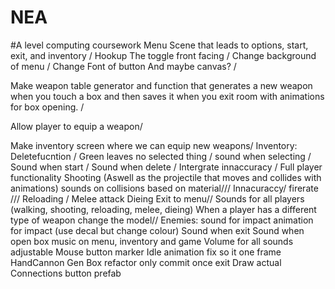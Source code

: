 # NEA
#A level computing coursework
Menu Scene that leads to options, start, exit, and inventory /
Hookup The toggle front facing /
Change background of menu /
Change Font of button 
And maybe canvas? /

Make weapon table generator and function that generates a new weapon when you touch a box and then saves it when you
exit room with animations for box opening. /

Allow player to equip a weapon/

Make inventory screen where we can equip new weapons/
Inventory:
	Deletefucntion /
	Green leaves no selected thing /
	sound when selecting /
	Sound when start /
	Sound when delete /
	Intergrate innaccuracy /
Full player functionality
	Shooting (Aswell as the projectile that moves and collides with animations) sounds on collisions based on material///
	Innacuraccy/ firerate ///
	Reloading /
	Melee attack
	Dieing
	Exit to menu//
	Sounds for all players (walking, shooting, reloading, melee, dieing)
When a player has a different type of weapon change the model//
Enemies:
	sound for impact
	animation for impact (use decal but change colour)
Sound when exit
Sound when open box
music on menu, inventory and game
Volume for all sounds adjustable
Mouse button marker
Idle animation fix so it one frame
HandCannon Gen
Box refactor only commit once exit
Draw actual Connections
button prefab